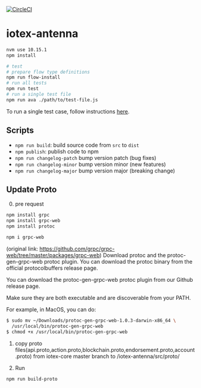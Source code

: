 [![CircleCI](https://circleci.com/gh/iotexproject/iotex-antenna.svg?style=svg&circle-token=9793be645e0d890924fee61fa5e3bfaff8d19942)](https://circleci.com/gh/iotexproject/iotex-antenna)

# iotex-antenna

```bash
nvm use 10.15.1
npm install

# test
# prepare flow type definitions
npm run flow-install
# run all tests
npm run test
# run a single test file
npm run ava ./path/to/test-file.js
```

To run a single test case, follow instructions [here](https://github.com/avajs/ava/blob/master/docs/01-writing-tests.md#running-specific-tests).

## Scripts

- `npm run build`: build source code from `src` to `dist`
- `npm publish`: publish code to npm
- `npm run changelog-patch` bump version patch (bug fixes)
- `npm run changelog-minor` bump version minor (new features)
- `npm run changelog-major` bump version major (breaking change)


## Update Proto
0. pre request
```bash
npm install grpc
npm install grpc-web
npm install protoc

npm i grpc-web
```
 (original link: https://github.com/grpc/grpc-web/tree/master/packages/grpc-web)
 Download protoc and the protoc-gen-grpc-web protoc plugin.
 You can download the protoc binary from the official protocolbuffers release page.

 You can download the protoc-gen-grpc-web protoc plugin from our Github release page.

 Make sure they are both executable and are discoverable from your PATH.

 For example, in MacOS, you can do:
```bash
$ sudo mv ~/Downloads/protoc-gen-grpc-web-1.0.3-darwin-x86_64 \
  /usr/local/bin/protoc-gen-grpc-web
$ chmod +x /usr/local/bin/protoc-gen-grpc-web
```

1. copy proto files(api.proto,action.proto,blockchain.proto,endorsement.proto,account.proto) from iotex-core master branch to /iotex-antenna/src/proto/

2. Run
```bash
npm run build-proto
```
